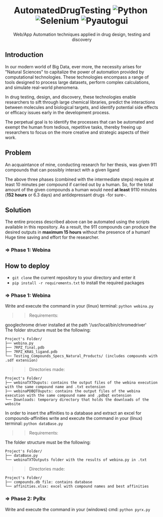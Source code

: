 <div align="center"><h1>AutomatedDrugTesting&nbsp;<img src="https://img.shields.io/badge/python-v3.9+-red.svg" alt="Python">&nbsp;<img src="https://img.shields.io/badge/selenium-v4.8+-red.svg" alt="Selenium">&nbsp;<img src="https://img.shields.io/badge/pyautogui-v0.9+-red.svg" alt="Pyautogui"></h1></div> 
<div align="center">Web/App Automation techniques applied in drug design, testing and discovery</div>

## Introduction
In our modern world of Big Data, ever more, the necessity arises for "Natural Sciences" to capitalize the power of automation provided by computational technologies. These technologies encompass a range of tools designed to process large datasets, perform complex calculations, and simulate real-world phenomena. 

In drug testing, design, and discovery, these technologies enable researchers to sift through large chemical libraries, predict the interactions between molecules and biological targets, and identify potential side effects or efficacy issues early in the development process. 

The perpetual goal is to identify the processes that can be automated and exempt the human from tedious, repetitive tasks, thereby freeing up researchers to focus on the more creative and strategic aspects of their work.

## Problem
An acquaintance of mine, conducting research for her thesis, was given 911 compounds that can possibly interact with a given ligand

The above three phases (combined with the intermediate steps) require at least 10 minutes per compound if carried out by a human. So, for the total amount of the given compounds a human would need **at least** 9110 minutes (**152 hours** or 6.3 days) and antidepressant drugs -for sure-.

## Solution
The entire process described above can be automated using the scripts available in this repository. As a result, the 911 compounds can produce the desired outputs in **maximum 15 hours** without the presence of a human! Huge time saving and effort for the researcher.

### => Phase 1: Webina


## How to deploy
- `git clone` the current repository to your directory and enter it
- `pip install -r requirements.txt` to install the required packages
### => Phase 1: Webina
Write and execute the command in your (linux) terminal: `python webina.py`
>> Requirements: <br>

googlechrome driver installed at the path '/usr/local/bin/chromedriver' <br>
The folder structure must be the following: <br>
```
Project's Folder/
├── webina.py
├── 7RPZ_final.pdb
├── 7RPZ_KRAS_ligand.pdb
└── Testing_Compounds_Specs_Natural_Products/ (includes compounds with .sdf extension)
```

>> Directories made: <br>
```
Project's Folder/
├── webinaTXTOuputs: contains the output files of the webina execution with the same compound name and .txt extension
├── webinaPDBQTOuputs: contains the output files of the webina execution with the same compound name and .pdbqt extension
└── Downloads: temporary directory that holds the downloads of the website
```
                         
In order to insert the affinities to a database and extract an excel for compounds-affinities write and execute the command in your (linux) terminal: `python dataBase.py`
>> Requirements: <br>

The folder structure must be the following: <br>
```
Project's Folder/
├── dataBase.py
└── webinaTXTOutputs folder with the results of webina.py in .txt
```

>> Directories made: <br>

```
Project's Folder/
├── compounds.db file: contains database
└── affinities.xlsx: excel with compound names and best affinities
```

### => Phase 2: PyRx
Write and execute the command in your (windows) cmd: `python pyrx.py`
